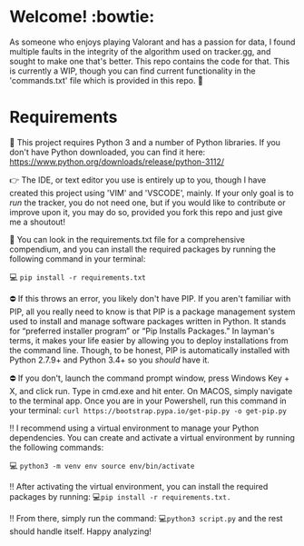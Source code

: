 # Welcome!  :bowtie:
As someone who enjoys playing Valorant and has a passion for data, I found multiple faults in the integrity of the algorithm used on tracker.gg, and sought to make one that's better. This repo contains the code for that. This is currently a WIP, though you can find current functionality in the 'commands.txt' file which is provided in this repo. :blue_heart:

# Requirements
:thought_balloon: This project requires Python 3 and a number of Python libraries. If you don't have Python downloaded, you can find it here: https://www.python.org/downloads/release/python-3112/

:point_right: The IDE, or text editor you use is entirely up to you, though I have created this project using 'VIM' and 'VSCODE', mainly. If your only goal is to *run* the tracker, you do not need one, but if you would like to contribute or improve upon it, you may do so, provided you fork this repo and just give me a shoutout!

:mag_right: You can look in the requirements.txt file for a comprehensive compendium, and you can install the required packages by running the following command in your terminal:

:computer: `pip install -r requirements.txt`

:no_entry: If this throws an error, you likely don't have PIP. If you aren't familiar with PIP, all you really need to know is that PIP is a package management system used to install and manage software packages written in Python. It stands for “preferred installer program” or “Pip Installs Packages.” In layman's terms, it makes your life easier by allowing you to deploy installations from the command line. Though, to be honest, PIP is automatically installed with Python 2.7.9+ and Python 3.4+ so you *should* have it.

:no_entry: If you don't, launch the command prompt window, press Windows Key + X, and click run. Type in cmd.exe and hit enter. On MACOS, simply navigate to the terminal app. Once you are in your Powershell, run this command in your terminal: `curl https://bootstrap.pypa.io/get-pip.py -o get-pip.py`

:bangbang: I recommend using a virtual environment to manage your Python dependencies. You can create and activate a virtual environment by running the following commands:

:computer: `python3 -m venv env
source env/bin/activate`

:bangbang: After activating the virtual environment, you can install the required packages by running: 
:computer:`pip install -r requirements.txt.`

:bangbang: From there, simply run the command: :computer:`python3 script.py` and the rest should handle itself. Happy analyzing!
